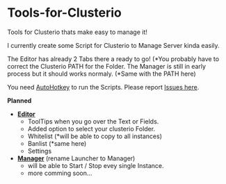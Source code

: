 

# Tools-for-Clusterio

Tools for Clusterio thats make easy to manage it!

I currently create some Script for Clusterio to Manage Server kinda easily.

The Editor has already 2 Tabs there a ready to go! (*You probably have to correct the Clusterio PATH for the Folder.
The Manager is still in early process but it should works normaly. (*Same with the PATH here)

You need [AutoHotkey](https://autohotkey.com/) to run the Scripts.
Please report [Issues here](https://github.com/SkiperTheBoss/Tools-for-Clusterio/issues).

**Planned**
 - [**Editor**](https://github.com/SkiperTheBoss/Tools-for-Clusterio/blob/master/Editor.ahk)
     - ToolTips when you go over the Text or Fields.
     - Added option to select your clusterio Folder.
     - Whitelist (*will be able to copy to all instances)
     - Banlist (*same here)
     - Settings
  - [**Manager**](https://github.com/SkiperTheBoss/Tools-for-Clusterio/blob/master/Manager.ahk) (rename Launcher to Manager)
     - will be able to Start / Stop evey single Instance.
     - more comming soon...
